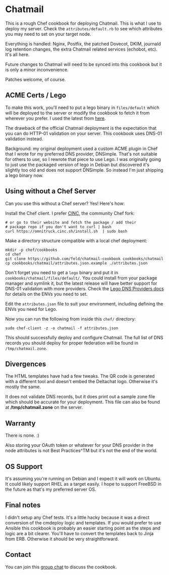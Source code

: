 # Chatmail

This is a rough Chef cookbook for deploying Chatmail. This is what I use to deploy my server. Check the `attributes/default.rb` to see which attributes you may need to set on your target node.

Everything is handled: Nginx, Postfix, the patched Dovecot, DKIM, journald log retention changes, the extra Chatmail related services (echobot, etc). It's all here.

Future changes to Chatmail will need to be synced into this cookbook but it is only a minor inconvenience.

Patches welcome, of course.

## ACME Certs / Lego

To make this work, you'll need to put a lego binary in `files/default` which will be deployed to the server or modify the cookbook to fetch it from wherever you prefer. I used the latest from [here](https://github.com/go-acme/lego/releases).

The drawback of the official Chatmail deployment is the expectation that you can do HTTP-01 validation on your server. This cookbook uses DNS-01 validation instead.

Background: my original deployment used a custom ACME plugin in Chef that I wrote for my preferred DNS provider, DNSimple. That's not suitable for others to use, so I rewrote that piece to use Lego. I was originally going to just use the packaged version of lego in Debian but discovered it's slightly too old and does not support DNSimple. So instead I'm just shipping a lego binary now.

## Using without a Chef Server

Can you use this without a Chef server? Yes! Here's how:

Install the Chef client. I prefer [CINC](https://cinc.sh), the community Chef fork:

```shell
# or go to their website and fetch the package / add their
# package repo if you don't want to curl | bash
curl https://omnitruck.cinc.sh/install.sh  | sudo bash
```

Make a directory structure compatible with a local chef deployment:

```
mkdir -p chef/cookbooks
cd chef
git clone https://github.com/feld/chatmail-cookbook cookbooks/chatmail
cp cookbooks/chatmail/attributes.json.example ./attributes.json
```

Don't forget you need to get a `lego` binary and put it in `cookbooks/chatmail/files/default/`. You could install from your package manager and symlink it, but the latest release will have better support for DNS-01 validation with more providers. Check the [Lego DNS Providers docs](https://go-acme.github.io/lego/dns/) for details on the ENVs you need to set. 

Edit the `attributes.json` file to suit your environment, including defining the ENVs you need for Lego.

Now you can run the following from inside this `chef/` directory:

```
sudo chef-client -z -o chatmail -f attributes.json
```

This should successfully deploy and configure Chatmail. The full list of DNS records you should deploy for proper federation will be found in `/tmp/chatmail.zone`.


## Divergences

The HTML templates have had a few tweaks. The QR code is generated with a different tool and doesn't embed the Deltachat logo. Otherwise it's mostly the same.

It does not validate DNS records, but it does print out a sample zone file which should be accurate for your deployment. This file can also be found at **/tmp/chatmail.zone** on the server.

## Warranty

There is none. :)

Also storing your OAuth token or whatever for your DNS provider in the node attributes is not Best Practices^TM but it's not the end of the world.

## OS Support

It's assuming you're running on Debian and I expect it will work on Ubuntu. It could likely support RHEL as a target easily. I hope to support FreeBSD in the future as that's my preferred server OS.

## Final notes

I didn't setup any Chef tests. It's a little hacky because it was a direct conversion of the cmdeploy logic and templates. If you would prefer to use Ansible this cookbook is probably an easier starting point as the steps and logic are a bit clearer. You'll have to convert the templates back to Jinja from ERB. Otherwise it should be very straightforward.


## Contact

You can join this [group chat](https://i.delta.chat/#BFE115F2AD580709F1CA482ACC8E93570310DD43&a=az2g6a4rm%40chat.feld.me&g=chatmail%20cookbook%20support&x=Z1oIMyytnazhEY9iZaj2YV_0&i=6-2TeXZkPPkF0kXkTkzpDkf5&s=bTG5QTGVDZOmY0NMW3jK_qrL) to discuss the cookbook.
